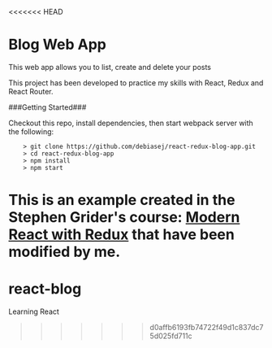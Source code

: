 <<<<<<< HEAD
# Blog Web App
This web app allows you to list, create and delete your posts

This project has been developed to practice my skills with React, Redux and React Router.

###Getting Started###

Checkout this repo, install dependencies, then start webpack server with the following:

```
	> git clone https://github.com/debiasej/react-redux-blog-app.git
	> cd react-redux-blog-app
	> npm install
	> npm start
```
This is an example created in the Stephen Grider's course: [Modern React with Redux](https://www.udemy.com/react-redux/) that have been modified by me.
=======
# react-blog
Learning React
>>>>>>> d0affb6193fb74722f49d1c837dc75d025fd711c
